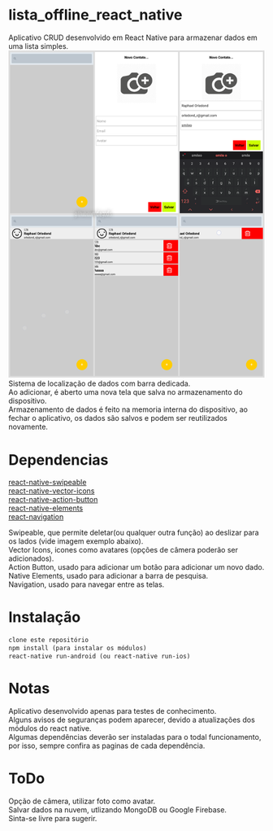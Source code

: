 # lista_offline_react_native
Aplicativo CRUD desenvolvido em React Native para armazenar dados em uma lista simples.\
![imagem exemplo](https://github.com/diegodls/lista_offline_react_native/blob/master/lista_react_png.png)\
Sistema de localização de dados com barra dedicada.\
Ao adicionar, é aberto uma nova tela que salva no armazenamento do dispositivo.\
Armazenamento de dados é feito na memoria interna do dispositivo, ao fechar o aplicativo, os dados são salvos e podem ser reutilizados novamente.

# Dependencias
[react-native-swipeable](https://github.com/jshanson7/react-native-swipeable)\
[react-native-vector-icons](https://github.com/oblador/react-native-vector-icons)\
[react-native-action-button](https://github.com/mastermoo/react-native-action-button)\
[react-native-elements](https://github.com/react-native-training/react-native-elements)\
[react-navigation](https://reactnavigation.org/docs/en/getting-started.html)

Swipeable, que permite deletar(ou qualquer outra função) ao deslizar para os lados (vide imagem exemplo abaixo).\
Vector Icons, icones como avatares (opções de câmera poderão ser adicionados).\
Action Button, usado para adicionar um botão para adicionar um novo dado.\
Native Elements, usado para adicionar a barra de pesquisa.\
Navigation, usado para navegar entre as telas.

# Instalação
```
clone este repositório
npm install (para instalar os módulos)
react-native run-android (ou react-native run-ios)
```

# Notas
Aplicativo desenvolvido apenas para testes de conhecimento.\
Alguns avisos de seguranças podem aparecer, devido a atualizações dos módulos do react native.\
Algumas dependências deverão ser instaladas para o todal funcionamento, por isso, sempre confira as paginas de cada dependência.

# ToDo
Opção de câmera, utilizar foto como avatar.\
Salvar dados na nuvem, utlizando MongoDB ou Google Firebase.\
Sinta-se livre para sugerir.
